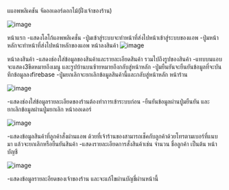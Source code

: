 แแอพพลิเคชัน จัดออเดอร์ดอกไม้(ฝั่งเจ้าของร้าน)

![image](https://user-images.githubusercontent.com/45479898/97952607-a2671600-1dd0-11eb-9542-f67ce41b7d16.png)


หน้าแรก
-แสดงโลโก้แอพพลิเคชั่น
-ปู่มเข้าสู่ระบบจะทำหน้าที่ส่งไปหน้าเข้าสู่ระบบของแอพ
-ปู่มหน้าหลักจะทำหน้าที่ส่งไปหน้าหลักของแอพ
หน้าลงสินค้า
![image](https://user-images.githubusercontent.com/45479898/97952703-ec4ffc00-1dd0-11eb-9058-880e2fc0548c.png)


หน้าลงสินค้า
-แสดงช่องใส่ข้อมูลของสินค้าและรายละเอียดสินค้า รวมไปถึงรูปของสินค้า
-แทบบนแอบจะแสดง3ขีดหมายถึงเมนู และรูปบ้านบนซ้ายหมายถึงกลับสู่หน้าหลัก
-ปู่มยืนยันจะยืนยันข้อมูลที่จะบันทึกข้อมูลลงfirebase
-ปู่มยกเลิกจะยกเลิกข้อมูลสินค้านี้และกลับสู่หน้าหลัก
หน้าร้าน


![image](https://user-images.githubusercontent.com/45479898/97952814-33d68800-1dd1-11eb-9804-09bbbff4dd92.png)


-แสดงช่องใส่ข้อมูลรายละเอียดของร้านต้องทำการเข้าระบบก่อน
-ยืนยันข้อมูลผ่านปู่มยืนยัน และยกเลิกข้อมูลผ่านปู่มยกเลิก
หน้าออเดอร์


![image](https://user-images.githubusercontent.com/45479898/97952652-cdea0080-1dd0-11eb-9132-e9c8a6231662.png)


-แสดงข้อมูลสินค้าที่ลูกค้าสั่งผ่านแอพ ด้วยที่เจ้าร้านของสามารถเช็คกับลูกค้าด้วยโทรตามเบอร์ที่แนบมา แล้วจะยกเลิกหรือยืนยันสินค้า
-แสดงรายละเอียดการสั่งสินค้าเช่น จำนวน ชื่อลูกค้า เป็นต้น
หน้าบัญชี


![image](https://user-images.githubusercontent.com/45479898/97952749-0689da00-1dd1-11eb-8ea7-78a97228c5f2.png)

-แสดงข้อมูลรายละอียดของเจ้าของร้าน และจะแก้ไขผ่านบัญชี่ผ่านหน้านี้









